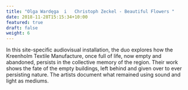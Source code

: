 ```yaml
---
title: "Olga Wardęga  i   Christoph Zeckel - Beautiful Flowers "
date: 2018-11-28T15:15:34+10:00
featured: true
draft: false
weight: 6
---
```

In this site-specific audiovisual installation, the duo explores how the Kreenholm Textile Manufacture, once full of life, now empty and abandoned, persists in the collective memory of the region. Their work shows the fate of the empty buildings, left behind and given over to ever persisting nature. 
The artists document what remained using sound and light as mediums. 